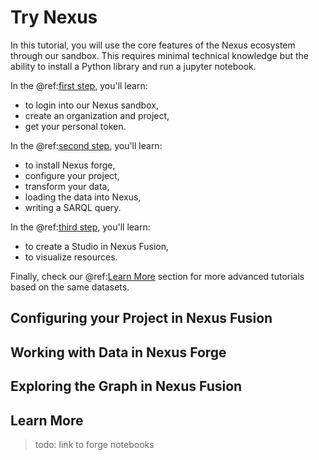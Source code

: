 # Try Nexus

In this tutorial, you will use the core features of the Nexus ecosystem through our sandbox. This requires minimal technical knowledge but the ability to install a Python library and run a jupyter notebook.

In the @ref:[first step](try-nexus.md#configuring-your-project-in-nexus-fusion), you'll learn:

- to login into our Nexus sandbox,
- create an organization and project,
- get your personal token.

In the @ref:[second step](try-nexus.md#working-with-data-in-nexus-forge), you'll learn:

- to install Nexus forge,
- configure your project,
- transform your data,
- loading the data into Nexus,
- writing a SARQL query.

In the @ref:[third step](try-nexus.md#exploring-the-graph-in-nexus-fusion), you'll learn:

- to create a Studio in Nexus Fusion,
- to visualize resources.

Finally, check our @ref:[Learn More](try-nexus.md#learn-more) section for more advanced tutorials based on the same datasets.

## Configuring your Project in Nexus Fusion

## Working with Data in Nexus Forge

## Exploring the Graph in Nexus Fusion

## Learn More

> todo: link to forge notebooks
